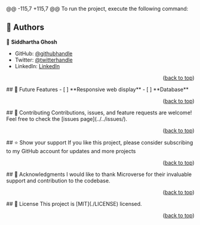 @@ -115,7 +115,7 @@ To run the project, execute the following command:
<!-- AUTHORS -->

## 👥 Authors <a name="authors"></a>

👤 **Siddhartha Ghosh**
- GitHub: [@githubhandle](https://github.com/siddghosh108)
- Twitter:  [@twitterhandle](https://twitter.com/siddharthaghos9)
- LinkedIn: [LinkedIn](https://www.linkedin.com/in/siddhartha-ghosh-65902718)
<p align="right">(<a href="#readme-top">back to top</a>)</p>
<!-- FUTURE FEATURES -->
## 🔭 Future Features <a name="future-features"></a>
- [ ] **Responsive web display**
- [ ] **Database**
<p align="right">(<a href="#readme-top">back to top</a>)</p>
<!-- CONTRIBUTING -->
## 🤝 Contributing <a name="contributing"></a>
Contributions, issues, and feature requests are welcome!
Feel free to check the [issues page](../../issues/).
<p align="right">(<a href="#readme-top">back to top</a>)</p>
<!-- SUPPORT -->
## ⭐️ Show your support <a name="support"></a>
If you like this project, please consider subscribing to my GitHub account for updates and more projects
<p align="right">(<a href="#readme-top">back to top</a>)</p>
<!-- ACKNOWLEDGEMENTS -->
## 🙏 Acknowledgments <a name="acknowledgements"></a>
I would like to thank Microverse for their invaluable support and contribution to the codebase.
<p align="right">(<a href="#readme-top">back to top</a>)</p>
<!-- LICENSE -->
## 📝 License <a name="license"></a>
This project is [MIT](./LICENSE) licensed.
<p align="right">(<a href="#readme-top">back to top</a>)</p>